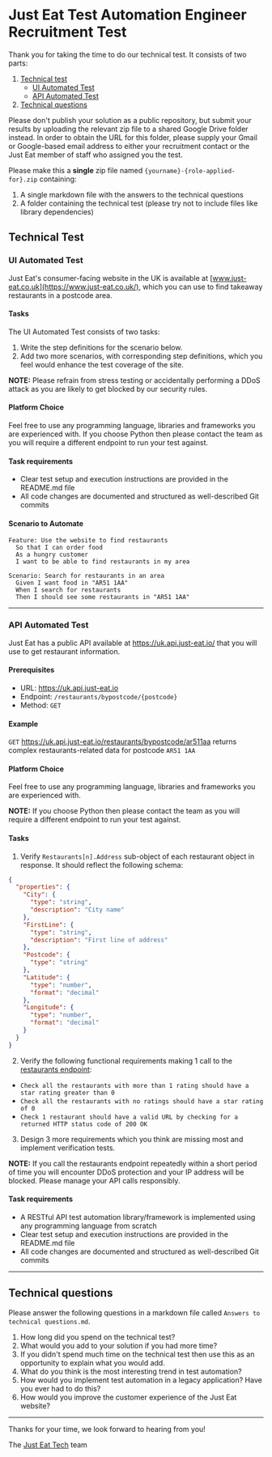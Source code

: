 # Just Eat Test Automation Engineer Recruitment Test

Thank you for taking the time to do our technical test. It consists of two parts:

1. [Technical test](#technical-test)
   - [UI Automated Test](#ui-automated-test)
   - [API Automated Test](#api-automated-test)
2. [Technical questions](#technical-questions)

Please don't publish your solution as a public repository, but submit your results by uploading the relevant zip file to a shared Google Drive folder instead.
In order to obtain the URL for this folder, please supply your Gmail or Google-based email address to either your recruitment contact or the Just Eat member of staff who assigned you the test.

Please make this a **single** zip file named `{yourname}-{role-applied-for}.zip` containing:

  1. A single markdown file with the answers to the technical questions
  1. A folder containing the technical test (please try not to include files like library dependencies)

## Technical Test

### UI Automated Test

Just Eat's consumer-facing website in the UK is available at [www.just-eat.co.uk](https://www.just-eat.co.uk/), which you can use to find takeaway restaurants in a postcode area.

#### Tasks

The UI Automated Test consists of two tasks:

  1. Write the step definitions for the scenario below.
  1. Add two more scenarios, with corresponding step definitions, which you feel would enhance the test coverage of the site.

**NOTE:** Please refrain from stress testing or accidentally performing a DDoS attack as you are likely to get blocked by our security rules.

#### Platform Choice

Feel free to use any programming language, libraries and frameworks you are experienced with. If you choose Python then please contact the team as you will require a different endpoint to run your test against. 

#### Task requirements

- Clear test setup and execution instructions are provided in the README.md file
- All code changes are documented and structured as well-described Git commits

#### Scenario to Automate

```gherkin
Feature: Use the website to find restaurants
  So that I can order food
  As a hungry customer
  I want to be able to find restaurants in my area

Scenario: Search for restaurants in an area
  Given I want food in "AR51 1AA"
  When I search for restaurants
  Then I should see some restaurants in "AR51 1AA"
```

----

### API Automated Test

Just Eat has a public API available at <https://uk.api.just-eat.io/> that you will use to get restaurant information.

#### Prerequisites

- URL: <https://uk.api.just-eat.io>
- Endpoint: `/restaurants/bypostcode/{postcode}`
- Method: `GET`

#### Example

`GET` <https://uk.api.just-eat.io/restaurants/bypostcode/ar511aa> returns complex restaurants-related data for postcode `AR51 1AA`

#### Platform Choice

Feel free to use any programming language, libraries and frameworks you are experienced with. 

**NOTE:** If you choose Python then please contact the team as you will require a different endpoint to run your test against. 

#### Tasks

1. Verify `Restaurants[n].Address` sub-object of each restaurant object in response. It should reflect the following schema:

``` json
{
  "properties": {
    "City": {
      "type": "string",
      "description": "City name"
    },
    "FirstLine": {
      "type": "string",
      "description": "First line of address"
    },
    "Postcode": {
      "type": "string"
    },
    "Latitude": {
      "type": "number",
      "format": "decimal"
    },
    "Longitude": {
      "type": "number",
      "format": "decimal"
    }
  }
}
```

2. Verify the following functional requirements making 1 call to the [restaurants endpoint](https://github.com/justeat/JustEat.RecruitmentTest/blob/master/Test.Automation.Engineer.md#prerequisites):

- `Check all the restaurants with more than 1 rating should have a star rating greater than 0`
- `Check all the restaurants with no ratings should have a star rating of 0`
- `Check 1 restaurant should have a valid URL by checking for a returned HTTP status code of 200 OK`

3. Design 3 more requirements which you think are missing most and implement verification tests.

**NOTE:** If you call the restaurants endpoint repeatedly within a short period of time you will encounter DDoS protection and your IP address will be blocked. Please manage your API calls responsibly.

#### Task requirements

- A RESTful API test automation library/framework is implemented using any programming language from scratch
- Clear test setup and execution instructions are provided in the README.md file
- All code changes are documented and structured as well-described Git commits

----

## Technical questions

Please answer the following questions in a markdown file called `Answers to technical questions.md`.

1. How long did you spend on the technical test?
1. What would you add to your solution if you had more time?
1. If you didn't spend much time on the technical test then use this as an opportunity to explain what you would add.
1. What do you think is the most interesting trend in test automation?
1. How would you implement test automation in a legacy application? Have you ever had to do this?
1. How would you improve the customer experience of the Just Eat website?

----

Thanks for your time, we look forward to hearing from you!

The [Just Eat Tech](https://careers.just-eat.com/departments/technology) team
